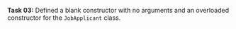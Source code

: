 **Task 03:**  Defined a blank constructor with no arguments and an overloaded constructor for the `JobApplicant` class. 